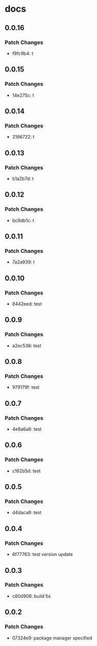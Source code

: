 # docs

## 0.0.16

### Patch Changes

- f9fc9b4: t

## 0.0.15

### Patch Changes

- 14e275c: t

## 0.0.14

### Patch Changes

- 2166722: t

## 0.0.13

### Patch Changes

- b1a2b7d: t

## 0.0.12

### Patch Changes

- bc9db1c: t

## 0.0.11

### Patch Changes

- 7a2a939: t

## 0.0.10

### Patch Changes

- 8442eed: test

## 0.0.9

### Patch Changes

- a2ec538: test

## 0.0.8

### Patch Changes

- 979179f: test

## 0.0.7

### Patch Changes

- 4e8a6a8: test

## 0.0.6

### Patch Changes

- c162b5d: test

## 0.0.5

### Patch Changes

- d4daca8: test

## 0.0.4

### Patch Changes

- 6f77763: test version update

## 0.0.3

### Patch Changes

- c60d908: build fix

## 0.0.2

### Patch Changes

- 07324e9: package manager specified
